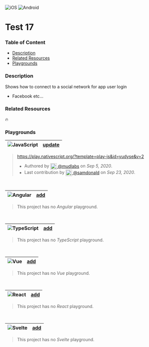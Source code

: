 [JavaScript]: https://img.shields.io/badge/JavaScript-%E2%9C%93-F7DF1E.svg?logo=JavaScript&logoColor=F7DF1E&labelColor=000000
[TypeScript]: https://img.shields.io/badge/TypeScript-%E2%9C%93-007ACC.svg?logo=TypeScript&logoColor=007ACC&labelColor=000000
[Angular]: https://img.shields.io/badge/Angular-%E2%9C%93-DD0031.svg?logo=Angular&logoColor=DD0031&labelColor=000000
[Vue]: https://img.shields.io/badge/Vue.js-%E2%9C%93-4FC08D.svg?logo=Vue.js&logoColor=4FC08D&labelColor=000000
[React]: https://img.shields.io/badge/React-%E2%9C%93-33d8ff.svg?logo=React&logoColor=33d8ff&labelColor=000000
[Svelte]: https://img.shields.io/badge/Svelte-%E2%9C%93-f93e02.svg?logo=Svelte&logoColor=f93e02&labelColor=000000
[iOS]: https://img.shields.io/badge/ios-%E2%9C%93-949393.svg?logo=apple&logoColor=white
[Android]: https://img.shields.io/badge/android-%E2%9C%93-949393.svg?logo=android&logoColor=white


<!-- Platform Support (i.e. ![ios]) -->
![iOS]
![Android]


<!-- Project Title -->
# Test 17


### Table of Content
  - [Description](#description)
  - [Related Resources](#related-resources)
  - [Playgrounds](#playgrounds)


<!-- Project description -->
### Description
Shows how to connect to a social network for app user login
 - Facebook etc...


<!-- 
Reference any related resources here. These could include;
 * Existing video or blog tutorials that create the same project, or inspired it.
 * A live website or app using the behaviour, style, etc.., the app is trying to replicate.
 * Or perhaps a design from somewhere like dribbble.com inspired the project.
-->
### Related Resources
🔥


<!-- Playground Tables -->
### Playgrounds

| ![JavaScript] | [update](https://github.com/mudlabs/hello-word=javascript-action/issues/new/?title=[update][javascript]%20Test+17&body=%3C%21%2D%2D+Just+past+your+playground+link+below+and+press+Submit+%2D%2D%3E) |
| :--- | ---: |
> https://play.nativescript.org/?template=play-js&id=yudyse&v=2
> - Authored by [<img src="https://avatars3.githubusercontent.com/u/32623552?s=60&amp;v=4" align="center" width="21"> @mudlabs](https://github.com/mudlabs) on _Sep 5, 2020_.
> - Last contribution by [<img src="https://avatars3.githubusercontent.com/u/7357344?s=60&amp;v=4" align="center" width="21"> @samdonald](https://github.com/samdonald) on _Sep 23, 2020_.
<br/>

| ![Angular] | [add](https://github.com/mudlabs/hello-word=javascript-action/issues/new/?title=[add][angular]%20Test+17&body=%3C%21%2D%2D+Just+past+your+playground+link+below+and+press+Submit+%2D%2D%3E) |
| :--- | ---: |
> This project has no _Angular_ playground.
> 
> 
<br/>

| ![TypeScript] | [add](https://github.com/mudlabs/hello-word=javascript-action/issues/new/?title=[add][typescript]%20Test+17&body=%3C%21%2D%2D+Just+past+your+playground+link+below+and+press+Submit+%2D%2D%3E) |
| :--- | ---: |
> This project has no _TypeScript_ playground.
> 
> 
<br/>

| ![Vue] | [add](https://github.com/mudlabs/hello-word=javascript-action/issues/new/?title=[add][vue]%20Test+17&body=%3C%21%2D%2D+Just+past+your+playground+link+below+and+press+Submit+%2D%2D%3E) |
| :--- | ---: |
> This project has no _Vue_ playground.
> 
> 
<br/>

| ![React] | [add](https://github.com/mudlabs/hello-word=javascript-action/issues/new/?title=[add][react]%20Test+17&body=%3C%21%2D%2D+Just+past+your+playground+link+below+and+press+Submit+%2D%2D%3E) |
| :--- | ---: |
> This project has no _React_ playground.
> 
> 
<br/>

| ![Svelte] | [add](https://github.com/mudlabs/hello-word=javascript-action/issues/new/?title=[add][svelte]%20Test+17&body=%3C%21%2D%2D+Just+past+your+playground+link+below+and+press+Submit+%2D%2D%3E) |
| :--- | ---: |
> This project has no _Svelte_ playground.
> 
> 
<br/>
